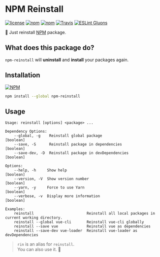 # NPM Reinstall
[![license](https://img.shields.io/github/license/gluons/npm-reinstall.svg?style=flat-square)](./LICENSE)
[![npm](https://img.shields.io/npm/v/npm-reinstall.svg?style=flat-square)](https://www.npmjs.com/package/npm-reinstall)
[![npm](https://img.shields.io/npm/dt/npm-reinstall.svg?style=flat-square)](https://www.npmjs.com/package/npm-reinstall)
[![Travis](https://img.shields.io/travis/gluons/npm-reinstall.svg?style=flat-square)](https://travis-ci.org/gluons/npm-reinstall)
[![ESLint Gluons](https://img.shields.io/badge/code%20style-gluons-9C27B0.svg?style=flat-square)](https://github.com/gluons/eslint-config-gluons)

🔄 Just reinstall [NPM](https://www.npmjs.com) package.

## What does this package do?

`npm-reinstall` will **uninstall** and **install** your packages again.

## Installation

[![NPM](https://nodei.co/npm/npm-reinstall.png?downloads=true&downloadRank=true&stars=true)](https://www.npmjs.com/package/npm-reinstall)

```bash
npm install --global npm-reinstall
```

## Usage

```
Usage: reinstall [options] <package> ...

Dependency Options:
	--global, -g    Reinstall global package                             [boolean]
	--save, -S      Reinstall package in dependencies                    [boolean]
	--save-dev, -D  Reinstall package in devDependencies                 [boolean]

Options:
	--help, -h     Show help                                             [boolean]
	--version, -V  Show version number                                   [boolean]
	--yarn, -y     Force to use Yarn                                     [boolean]
	--verbose, -v  Display more information                              [boolean]

Examples:
	reinstall                        Reinstall all local packages in current working directory.
	reinstall --global vue-cli       Reinstall vue-cli globally
	reinstall --save vue             Reinstall vue as dependencies
	reinstall --save-dev vue-loader  Reinstall vue-loader as devDependencies
```

> `rin` is an alias for `reinstall`.  
	You can also use it. 🙂
